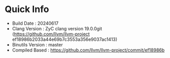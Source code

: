 # Quick Info
* Build Date : 20240617
* Clang Version : ZyC clang version 19.0.0git (https://github.com/llvm/llvm-project ef18986b2033a44e69b7c3553a356e9037ac1413)
* Binutils Version : master
* Compiled Based : https://github.com/llvm/llvm-project/commit/ef18986b

